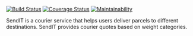 [![Build Status](https://travis-ci.com/dorothyas/send_IT.svg?branch=API-feature)](https://travis-ci.com/dorothyas/send_IT)
[![Coverage Status](https://coveralls.io/repos/github/dorothyas/send_IT/badge.svg?branch=develop)](https://coveralls.io/github/dorothyas/send_IT?branch=develop)
[![Maintainability](https://api.codeclimate.com/v1/badges/12bd3858a3bc8cdf3343/maintainability)](https://codeclimate.com/github/dorothyas/send_IT/maintainability)

SendIT is a courier service that helps users deliver parcels to different destinations. SendIT provides courier quotes based on weight categories.